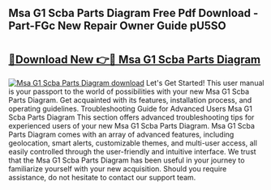 ## Msa G1 Scba Parts Diagram Free Pdf Download - Part-FGc New Repair Owner Guide pU5SO

# <h2><a href="http://dfn8gp.blite.top/?on=Msa+G1+Scba+Parts+Diagram">🔗Download New 👉🔴 Msa G1 Scba Parts Diagram</a></h2>

[![Msa G1 Scba Parts Diagram download](https://i.imgur.com/lujVjoI.png)](http://dfn8gp.blite.top/?on=Msa+G1+Scba+Parts+Diagram)
Let's Get Started! This user manual is your passport to the world of possibilities with your new Msa G1 Scba Parts Diagram. Get acquainted with its features, installation process, and operating guidelines. Troubleshooting Guide for Advanced Users Msa G1 Scba Parts Diagram This section offers advanced troubleshooting tips for experienced users of your new Msa G1 Scba Parts Diagram. Msa G1 Scba Parts Diagram comes with an array of advanced features, including geolocation, smart alerts, customizable themes, and multi-user access, all easily controlled through the user-friendly and intuitive interface. We trust that the Msa G1 Scba Parts Diagram has been useful in your journey to familiarize yourself with your new acquisition. Should you require assistance, do not hesitate to contact our support team.
